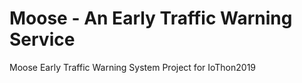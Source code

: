 # Moose - An Early Traffic Warning Service
Moose Early Traffic Warning System Project for IoThon2019
